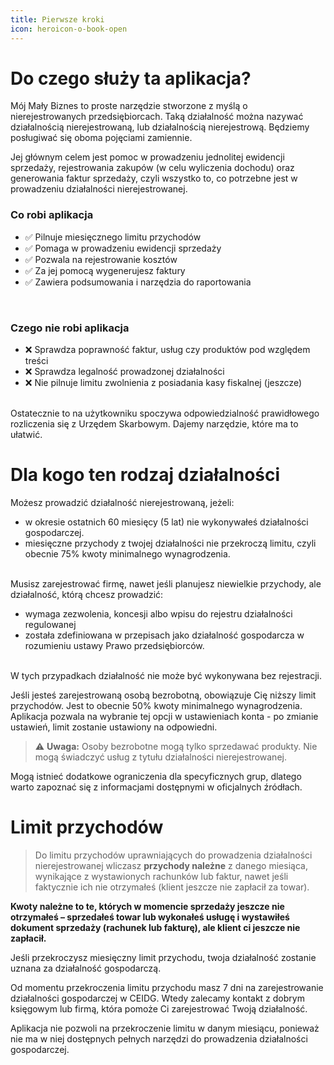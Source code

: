 ```yaml
---
title: Pierwsze kroki
icon: heroicon-o-book-open
---
```


# Do czego służy ta aplikacja?

Mój Mały Biznes to proste narzędzie stworzone z myślą o nierejestrowanych przedsiębiorcach. Taką działalność można nazywać działalnością nierejestrowaną, lub działalnością nierejestrową. Będziemy posługiwać się oboma pojęciami zamiennie.

Jej głównym celem jest pomoc w prowadzeniu jednolitej ewidencji sprzedaży, rejestrowania zakupów (w celu wyliczenia dochodu) oraz generowania faktur sprzedaży, czyli wszystko to, co potrzebne jest w prowadzeniu działalności nierejestrowanej.

### Co robi aplikacja

-   ✅ Pilnuje miesięcznego limitu przychodów
-   ✅ Pomaga w prowadzeniu ewidencji sprzedaży
-   ✅ Pozwala na rejestrowanie kosztów
-   ✅ Za jej pomocą wygenerujesz faktury
-   ✅ Zawiera podsumowania i narzędzia do raportowania

<br>

### Czego nie robi aplikacja

-   ❌ Sprawdza poprawność faktur, usług czy produktów pod względem treści
-   ❌ Sprawdza legalność prowadzonej działalności
-   ❌ Nie pilnuje limitu zwolnienia z posiadania kasy fiskalnej (jeszcze)

\
Ostatecznie to na użytkowniku spoczywa odpowiedzialność prawidłowego rozliczenia się z Urzędem Skarbowym. Dajemy narzędzie, które ma to ułatwić.

# Dla kogo ten rodzaj działalności

Możesz prowadzić działalność nierejestrowaną, jeżeli:

-   w okresie ostatnich 60 miesięcy (5 lat) nie wykonywałeś działalności gospodarczej.
-   miesięczne przychody z twojej działalności nie przekroczą limitu, czyli obecnie 75% kwoty minimalnego wynagrodzenia.

\
Musisz zarejestrować firmę, nawet jeśli planujesz niewielkie przychody, ale działalność, którą chcesz prowadzić:

-   wymaga zezwolenia, koncesji albo wpisu do rejestru działalności regulowanej
-   została zdefiniowana w przepisach jako działalność gospodarcza w rozumieniu ustawy Prawo przedsiębiorców.

\
W tych przypadkach działalność nie może być wykonywana bez rejestracji.

Jeśli jesteś zarejestrowaną osobą bezrobotną, obowiązuje Cię niższy limit przychodów. Jest to obecnie 50% kwoty minimalnego wynagrodzenia. Aplikacja pozwala na wybranie tej opcji w ustawieniach konta - po zmianie ustawień, limit zostanie ustawiony na odpowiedni.

> ⚠️ **Uwaga:** Osoby bezrobotne mogą tylko sprzedawać produkty. Nie mogą świadczyć usług z tytułu działalności nierejestrowanej.

Mogą istnieć dodatkowe ograniczenia dla specyficznych grup, dlatego warto zapoznać się z informacjami dostępnymi w oficjalnych źródłach.

# Limit przychodów

> Do limitu przychodów uprawniających do prowadzenia działalności nierejestrowanej wliczasz **przychody należne** z danego miesiąca, wynikające z wystawionych rachunków lub faktur, nawet jeśli faktycznie ich nie otrzymałeś (klient jeszcze nie zapłacił za towar).

**Kwoty należne to te, których w momencie sprzedaży jeszcze nie otrzymałeś – sprzedałeś towar lub wykonałeś usługę i wystawiłeś dokument sprzedaży (rachunek lub fakturę), ale klient ci jeszcze nie zapłacił.**

Jeśli przekroczysz miesięczny limit przychodu, twoja działalność zostanie uznana za działalność gospodarczą.

Od momentu przekroczenia limitu przychodu masz 7 dni na zarejestrowanie działalności gospodarczej w CEIDG. Wtedy zalecamy kontakt z dobrym księgowym lub firmą, która pomoże Ci zarejestrować Twoją działalność.

Aplikacja nie pozwoli na przekroczenie limitu w danym miesiącu, ponieważ nie ma w niej dostępnych pełnych narzędzi do prowadzenia działalności gospodarczej.
